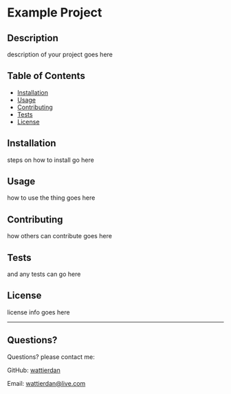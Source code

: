 # Example Project
  
  ## Description 
  
  description of your project goes here
  ## Table of Contents
  * [Installation](#installation)
  * [Usage](#usage)
  * [Contributing](#contributing)
  * [Tests](#tests)
  * [License](#license)

  ## Installation
  
  steps on how to install go here
  
  ## Usage 
  
  how to use the thing goes here
  
  ## Contributing
  
  how others can contribute goes here
  
  ## Tests
  
  and any tests can go here
  
  ## License
  
  license info goes here
  
  ---
  
  ## Questions?
  Questions? please contact me:
 
  GitHub: [wattierdan](https://github.com/wattierdan)
  
  Email: wattierdan@live.com
  